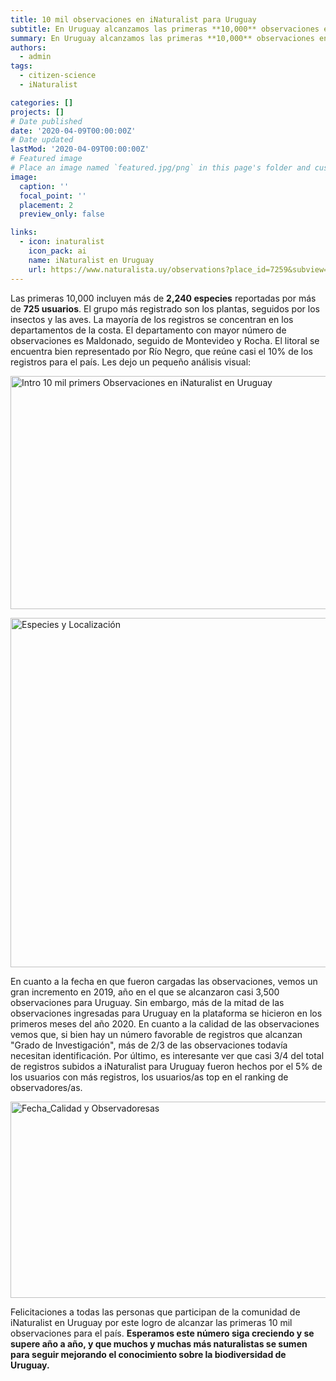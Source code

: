 ```yaml
---
title: 10 mil observaciones en iNaturalist para Uruguay
subtitle: En Uruguay alcanzamos las primeras **10,000** observaciones en iNaturalist
summary: En Uruguay alcanzamos las primeras **10,000** observaciones en iNaturalist
authors:
  - admin
tags:
  - citizen-science
  - iNaturalist

categories: []
projects: []
# Date published
date: '2020-04-09T00:00:00Z'
# Date updated
lastMod: '2020-04-09T00:00:00Z'
# Featured image
# Place an image named `featured.jpg/png` in this page's folder and customize its options here.
image:
  caption: ''
  focal_point: ''
  placement: 2
  preview_only: false

links:
  - icon: inaturalist
    icon_pack: ai
    name: iNaturalist en Uruguay
    url: https://www.naturalista.uy/observations?place_id=7259&subview=grid
---
```


Las primeras 10,000 incluyen más de **2,240 especies** reportadas por más de **725 usuarios**. El grupo más registrado son los plantas, seguidos por los insectos y las aves. La mayoría de los registros se concentran en los departamentos de la costa. El departamento con mayor número de observaciones es Maldonado, seguido de Montevideo y Rocha. El litoral se encuentra bien representado por Río Negro, que reúne casi el 10% de los registros para el país. Les dejo un pequeño análisis visual:

<a data-flickr-embed="true" href="https://www.flickr.com/photos/biodiversidata/49852815662/in/album-72157709124750472/" title="Intro 10 mil primers Observaciones en iNaturalist en Uruguay"><img src="https://live.staticflickr.com/65535/49852815662_192b34b213_c.jpg" width="800" height="373" alt="Intro 10 mil primers Observaciones en iNaturalist en Uruguay"></a><script async src="//embedr.flickr.com/assets/client-code.js" charset="utf-8"></script>

<a data-flickr-embed="true" href="https://www.flickr.com/photos/biodiversidata/49751166323/in/album-72157709124750472/" title="Especies y Localización"><img src="https://live.staticflickr.com/65535/49751166323_222eeee4a9_c.jpg" width="800" height="559" alt="Especies y Localización"></a><script async src="//embedr.flickr.com/assets/client-code.js" charset="utf-8"></script>


En cuanto a la fecha en que fueron cargadas las observaciones, vemos un gran incremento en 2019, año en el que se alcanzaron casi 3,500 observaciones para Uruguay. Sin embargo, más de la mitad de las observaciones ingresadas para Uruguay en la plataforma se hicieron en los primeros meses del año 2020. En cuanto a la calidad de las observaciones vemos que, si bien hay un número favorable de registros que alcanzan "Grado de Investigación", más de 2/3 de las observaciones todavía necesitan identificación. Por último, es interesante ver que casi 3/4 del total de registros subidos a iNaturalist para Uruguay fueron hechos por el 5% de los usuarios con más registros, los usuarios/as top en el ranking de observadores/as.


<a data-flickr-embed="true" href="https://www.flickr.com/photos/biodiversidata/49751702596/in/album-72157709124750472/" title="Fecha_Calidad y Observadoresas"><img src="https://live.staticflickr.com/65535/49751702596_8b558ba4e5_c.jpg" width="800" height="314" alt="Fecha_Calidad y Observadoresas"></a><script async src="//embedr.flickr.com/assets/client-code.js" charset="utf-8"></script>

Felicitaciones a todas las personas que participan de la comunidad de iNaturalist en Uruguay por este logro de alcanzar las primeras 10 mil observaciones para el país. **Esperamos este número siga creciendo y se supere año a año, y que muchos y muchas más naturalistas se sumen para seguir mejorando el conocimiento sobre la biodiversidad de Uruguay.**
